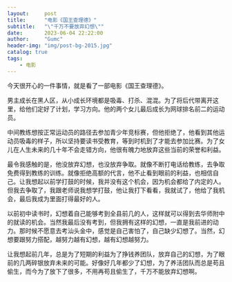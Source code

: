 ```yaml
---
layout:     post
title:      "电影《国王查理德》"
subtitle:   "\"千万不要放弃幻想\""
date:       2023-06-04 22:22:00
author:     "Gumc"
header-img: "img/post-bg-2015.jpg"
catalog: true
tags:
    - 电影
---
```

今天很开心的一件事情，就是看了一部电影《国王查理德》。

男主成长在黑人区，从小成长环境都是吸毒、打杀、混混。为了将后代带离开这里，给他们定好了计划，学习方向。他的两个女儿最后成长为网球排名前二的运动员。

中间教练想按正常运动员的路径去参加青少年竞标赛，但他拒绝了，他看到其他运动员吸毒的样子，所以坚持要读书受教育，等到时机到了才能去参加比赛。为了女儿在人生未来的几十年不会走错方向，他很有魄力地放弃这些当前的荣誉和利益。

最令我感触的是，他没放弃幻想，也没放弃争取。就像不断打电话给教练，去争取免费得到教练的训练。就像拒绝高额的代言，他不止看到眼前的利益，也相信自己。让我想起以前学打鼓的时候，我并没有这个机会，因为机会都给了内定的人。但我去争取了，我跟老师说我想学打鼓，他让我打下看看，我就试了，他给了我机会，最后我成为里面打得最好的人。

以前初中读书时，幻想着自己能够考到全县前几的人，这样就可以得到去华师附中的就读的机会。当然我最后没有考到，但我拥有这样的幻想，一直是我前进的动力。那时候不愿意去考汕头金中，感觉是自己害怕了，自己缺少幻想了。当然，幻想要跟努力搭配，越努力越有幻想，越有幻想越努力。

让我想起前几年，总是为了短期的利益为了挣钱养团队，放弃自己的幻想，为了眼前的几两碎银放弃未来的可能。好像好几年都少了幻想，为了养活团队而总是苟且偷生，而今为了放下了很多，不用再苟且偷生了，千万不能放弃幻想啊。
